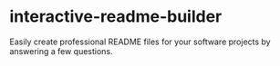 # interactive-readme-builder
Easily create professional README files for your software projects by answering a few questions.
